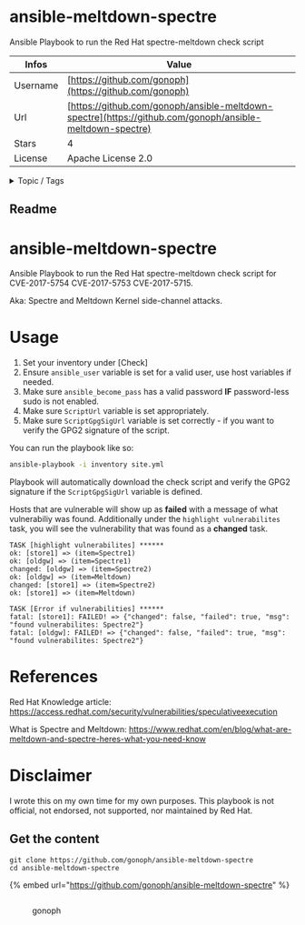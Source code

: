 # ansible-meltdown-spectre

Ansible Playbook to run the Red Hat spectre-meltdown check script

| Infos    | Value                                                              |
| -------- | -------------------------------------------------------------------|
| Username | [https://github.com/gonoph](https://github.com/gonoph) |
| Url      | [https://github.com/gonoph/ansible-meltdown-spectre](https://github.com/gonoph/ansible-meltdown-spectre)                                               |
| Stars    | 4                                                          |
| License  | Apache License 2.0                                                        |

<details>

<summary>Topic / Tags</summary>

* cve-2017-5715* cve-2017-5753* cve-2017-5754* meltdown* playbook* spectre* vulnerability

</details>

## Readme

# ansible-meltdown-spectre
Ansible Playbook to run the Red Hat spectre-meltdown check script for CVE-2017-5754 CVE-2017-5753 CVE-2017-5715.

Aka: Spectre and Meltdown Kernel side-channel attacks.

# Usage
1. Set your inventory under [Check]
2. Ensure `ansible_user` variable is set for a valid user, use host variables if needed.
3. Make sure `ansible_become_pass` has a valid password **IF** password-less sudo is not enabled.
4. Make sure `ScriptUrl` variable is set appropriately.
5. Make sure `ScriptGpgSigUrl` variable is set correctly - if you want to verify the GPG2 signature of the script.

You can run the playbook like so:

```bash
ansible-playbook -i inventory site.yml
```

Playbook will automatically download the check script and verify the GPG2 signature if the `ScriptGpgSigUrl` variable is defined.

Hosts that are vulnerable will show up as **failed** with a message of what vulnerabiliy was found. Additionally under the `highlight vulnerabilites` task, you will see the vulnerability that was found as a **changed** task.

```
TASK [highlight vulnerabilites] ******
ok: [store1] => (item=Spectre1)
ok: [oldgw] => (item=Spectre1)
changed: [oldgw] => (item=Spectre2)
ok: [oldgw] => (item=Meltdown)
changed: [store1] => (item=Spectre2)
ok: [store1] => (item=Meltdown)

TASK [Error if vulnerabilities] ******
fatal: [store1]: FAILED! => {"changed": false, "failed": true, "msg": "found vulnerabilites: Spectre2"}
fatal: [oldgw]: FAILED! => {"changed": false, "failed": true, "msg": "found vulnerabilites: Spectre2"}
```

# References
Red Hat Knowledge article: https://access.redhat.com/security/vulnerabilities/speculativeexecution

What is Spectre and Meltdown: https://www.redhat.com/en/blog/what-are-meltdown-and-spectre-heres-what-you-need-know

# Disclaimer
I wrote this on my own time for my own purposes. This playbook is not official, not endorsed, not supported, nor maintained by Red Hat.



## Get the content

```
git clone https://github.com/gonoph/ansible-meltdown-spectre
cd ansible-meltdown-spectre
```

{% embed url="https://github.com/gonoph/ansible-meltdown-spectre" %}

<figure><img src="https://avatars.githubusercontent.com/u/14878137?v=4" alt=""><figcaption><p>gonoph</p></figcaption></figure>
